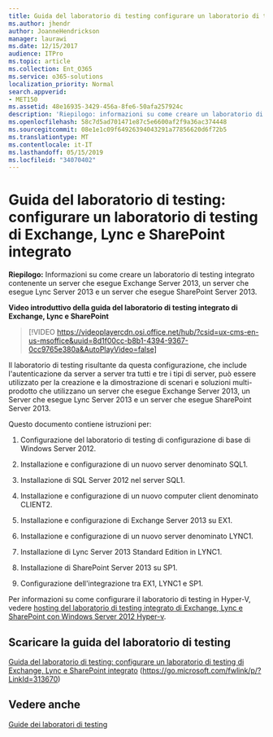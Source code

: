 ```yaml
---
title: Guida del laboratorio di testing configurare un laboratorio di testing di Exchange, Lync e SharePoint integrato
ms.author: jhendr
author: JoanneHendrickson
manager: laurawi
ms.date: 12/15/2017
audience: ITPro
ms.topic: article
ms.collection: Ent_O365
ms.service: o365-solutions
localization_priority: Normal
search.appverid:
- MET150
ms.assetid: 48e16935-3429-456a-8fe6-50afa257924c
description: 'Riepilogo: informazioni su come creare un laboratorio di testing integrato contenente un server che esegue Exchange Server 2013, un server che esegue Lync Server 2013 e un server che esegue SharePoint Server 2013.'
ms.openlocfilehash: 58c7d5ad701471e87c5e6600af2f9a36ac374448
ms.sourcegitcommit: 08e1e1c09f64926394043291a77856620d6f72b5
ms.translationtype: MT
ms.contentlocale: it-IT
ms.lasthandoff: 05/15/2019
ms.locfileid: "34070402"
---
```

# <a name="test-lab-guide-configure-an-integrated-exchange-lync-and-sharepoint-test-lab"></a>Guida del laboratorio di testing: configurare un laboratorio di testing di Exchange, Lync e SharePoint integrato

 **Riepilogo:** Informazioni su come creare un laboratorio di testing integrato contenente un server che esegue Exchange Server 2013, un server che esegue Lync Server 2013 e un server che esegue SharePoint Server 2013.
 
**Video introduttivo della guida del laboratorio di testing integrato di Exchange, Lync e SharePoint**

> [!VIDEO https://videoplayercdn.osi.office.net/hub/?csid=ux-cms-en-us-msoffice&uuid=8d1f00cc-b8b1-4394-9367-0cc9765e380a&AutoPlayVideo=false]
 
Il laboratorio di testing risultante da questa configurazione, che include l'autenticazione da server a server tra tutti e tre i tipi di server, può essere utilizzato per la creazione e la dimostrazione di scenari e soluzioni multi-prodotto che utilizzano un server che esegue Exchange Server 2013, un Server che esegue Lync Server 2013 e un server che esegue SharePoint Server 2013.
  
Questo documento contiene istruzioni per:
  
1. Configurazione del laboratorio di testing di configurazione di base di Windows Server 2012.
    
2. Installazione e configurazione di un nuovo server denominato SQL1.
    
3. Installazione di SQL Server 2012 nel server SQL1.
    
4. Installazione e configurazione di un nuovo computer client denominato CLIENT2.
    
5. Installazione e configurazione di Exchange Server 2013 su EX1.
    
6. Installazione e configurazione di un nuovo server denominato LYNC1.
    
7. Installazione di Lync Server 2013 Standard Edition in LYNC1.
    
8. Installazione di SharePoint Server 2013 su SP1.
    
9. Configurazione dell'integrazione tra EX1, LYNC1 e SP1.
    
Per informazioni su come configurare il laboratorio di testing in Hyper-V, vedere [hosting del laboratorio di testing integrato di Exchange, Lync e SharePoint con Windows Server 2012 Hyper-v](https://social.technet.microsoft.com/wiki/contents/articles/18483.hosting-the-integrated-exchange-lync-and-sharepoint-test-lab-with-windows-server-2012-hyper-v.aspx).
  
## <a name="download-the-test-lab-guide"></a>Scaricare la guida del laboratorio di testing

[Guida del laboratorio di testing: configurare un laboratorio di testing di Exchange, Lync e SharePoint integrato](https://go.microsoft.com/fwlink/p/?LinkId=313670) (https://go.microsoft.com/fwlink/p/?LinkId=313670)
  
## <a name="see-also"></a>Vedere anche

[Guide dei laboratori di testing](https://go.microsoft.com/fwlink/p/?LinkId=202817)




